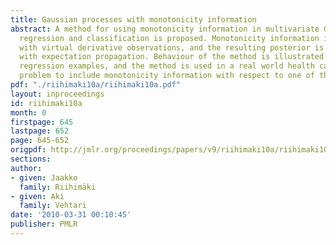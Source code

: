 ```yaml
---
title: Gaussian processes with monotonicity information
abstract: A method for using monotonicity information in multivariate Gaussian process
  regression and classification is proposed. Monotonicity information is introduced
  with virtual derivative observations, and the resulting posterior is approximated
  with expectation propagation. Behaviour of the method is illustrated with artificial
  regression examples, and the method is used in a real world health care classification
  problem to include monotonicity information with respect to one of the covariates.
pdf: "./riihimaki10a/riihimaki10a.pdf"
layout: inproceedings
id: riihimaki10a
month: 0
firstpage: 645
lastpage: 652
page: 645-652
origpdf: http://jmlr.org/proceedings/papers/v9/riihimaki10a/riihimaki10a.pdf
sections: 
author:
- given: Jaakko
  family: Riihimäki
- given: Aki
  family: Vehtari
date: '2010-03-31 00:10:45'
publisher: PMLR
---
```


